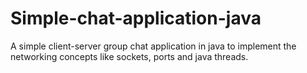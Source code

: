 # Simple-chat-application-java
A simple client-server group chat application in java to implement the networking concepts like sockets, ports and java threads.  

